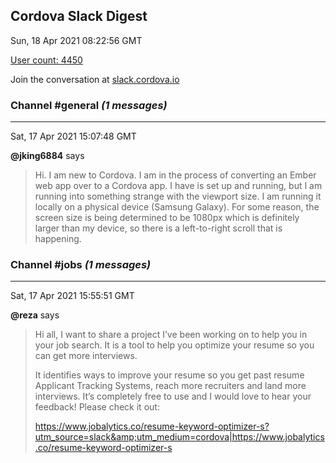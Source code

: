 ## Cordova Slack Digest
Sun, 18 Apr 2021 08:22:56 GMT

[User count: 4450](https://cordova.slack.com/)


Join the conversation at [slack.cordova.io](http://slack.cordova.io/)

### __Channel #general__ _(1 messages)_
---

Sat, 17 Apr 2021 15:07:48 GMT

__@jking6884__ says 
> Hi.  I am new to Cordova.  I am in the process of converting an Ember web app over to a Cordova app.  I have is set up and running, but I am running into something strange with the viewport size.  I am running it locally on a physical device (Samsung Galaxy).  For some reason, the screen size is being determined to be 1080px which is definitely larger than my device, so there is a left-to-right scroll that is happening.
> 

### __Channel #jobs__ _(1 messages)_
---

Sat, 17 Apr 2021 15:55:51 GMT

__@reza__ says 
> Hi all, I want to share a project I’ve been working on to help you in your job search. It is a tool to help you optimize your resume so you can get more interviews.
> 
> It identifies ways to improve your resume so you get past resume Applicant Tracking Systems, reach more recruiters and land more interviews. It’s completely free to use and I would love to hear your feedback! Please check it out:
> 
> <https://www.jobalytics.co/resume-keyword-optimizer-s?utm_source=slack&amp;utm_medium=cordova|https://www.jobalytics.co/resume-keyword-optimizer-s>
> 
